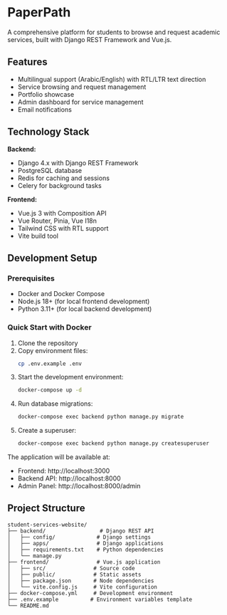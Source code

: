 # PaperPath

A comprehensive platform for students to browse and request academic services, built with Django REST Framework and Vue.js.

## Features

- Multilingual support (Arabic/English) with RTL/LTR text direction
- Service browsing and request management
- Portfolio showcase
- Admin dashboard for service management
- Email notifications

## Technology Stack

**Backend:**
- Django 4.x with Django REST Framework
- PostgreSQL database
- Redis for caching and sessions
- Celery for background tasks

**Frontend:**
- Vue.js 3 with Composition API
- Vue Router, Pinia, Vue I18n
- Tailwind CSS with RTL support
- Vite build tool

## Development Setup

### Prerequisites
- Docker and Docker Compose
- Node.js 18+ (for local frontend development)
- Python 3.11+ (for local backend development)

### Quick Start with Docker

1. Clone the repository
2. Copy environment files:
   ```bash
   cp .env.example .env
   ```
3. Start the development environment:
   ```bash
   docker-compose up -d
   ```
4. Run database migrations:
   ```bash
   docker-compose exec backend python manage.py migrate
   ```
5. Create a superuser:
   ```bash
   docker-compose exec backend python manage.py createsuperuser
   ```

The application will be available at:
- Frontend: http://localhost:3000
- Backend API: http://localhost:8000
- Admin Panel: http://localhost:8000/admin

## Project Structure

```
student-services-website/
├── backend/                 # Django REST API
│   ├── config/             # Django settings
│   ├── apps/               # Django applications
│   ├── requirements.txt    # Python dependencies
│   └── manage.py
├── frontend/               # Vue.js application
│   ├── src/               # Source code
│   ├── public/            # Static assets
│   ├── package.json       # Node dependencies
│   └── vite.config.js     # Vite configuration
├── docker-compose.yml     # Development environment
├── .env.example          # Environment variables template
└── README.md
```
